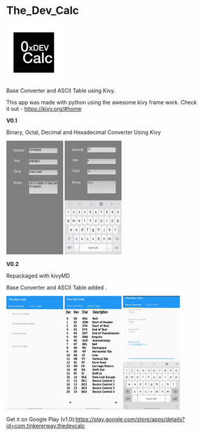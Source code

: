 # The_Dev_Calc 
<img src="https://raw.githubusercontent.com/amalmathewtech/The_Dev_Calc/main/icon.png" width="150" height="150" />

Base Converter and ASCII Table using Kivy.

This app was made with python using the awesome kivy frame work. Check it out - https://kivy.org/#home

**V0.1**


Binary, Octal, Decimal and Hexadecimal  Converter Using Kivy

<img src="https://raw.githubusercontent.com/amalmathewtech/The_Dev_Calc/main/v0.1_screenshots/20210214_071911.jpg" width="150" height="300" >            <img src="https://github.com/amalmathewtech/The_Dev_Calc/blob/main/v0.1_screenshots/20210214_071945.jpg?raw=true" width="150" height="300" >



**V0.2**


Repackaged with kivyMD

Base Converter and ASCII Table added .


<img src="https://github.com/amalmathewtech/The_Dev_Calc/blob/main/v0.2_screenshots/20210413_134240.jpg?raw=true" width="150" height="300" >                  <img src="https://github.com/amalmathewtech/The_Dev_Calc/blob/main/v0.2_screenshots/20210413_134158.jpg?raw=true" width="150" height="300" >                 <img src="https://github.com/amalmathewtech/The_Dev_Calc/blob/main/v0.2_screenshots/20210413_134139.jpg?raw=true" width="150" height="300" >


Get it on Google Play (v1.0):https://play.google.com/store/apps/details?id=com.tinkererway.thedevcalc
